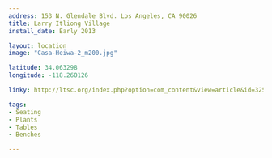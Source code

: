 ```yaml
---
address: 153 N. Glendale Blvd. Los Angeles, CA 90026  
title: Larry Itliong Village 
install_date: Early 2013

layout: location
image: "Casa-Heiwa-2_m200.jpg"

latitude: 34.063298
longitude: -118.260126

linky: http://ltsc.org/index.php?option=com_content&view=article&id=325

tags:	
- Seating
- Plants
- Tables
- Benches

---
```

